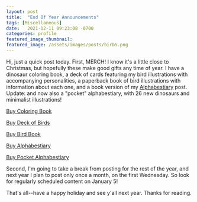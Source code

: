 ```yaml
---
layout: post
title:  "End Of Year Announcements"
tags: [Miscellaneous]
date:   2021-12-11 09:23:08 -0700
categories: profile
featured_image_thumbnail:
featured_image: /assets/images/posts/birb5.png
---
```


Hi, just a quick post today. First, MERCH! I know it's a little close to Christmas, but hopefully these make good gifts any time of year. I have a dinosaur coloring book, a deck of cards featuring my bird illustrations with accompanying personalities, a paperback book of bird illustrations with information about each one, and a book version of my [Alphabestiary](https://obscuredinosaurfacts.com/blog/post/2020/03/23/alphabestiary.html) post.  Update: and now also a "pocket" alphabestiary, with 26 new dinosaurs and minimalist illustrations!

<script src="https://gumroad.com/js/gumroad.js"></script>
<a class="gumroad-button" href="https://roscoestar.gumroad.com/l/dinosaurcoloringbook">Buy Coloring Book</a>

<script src="https://gumroad.com/js/gumroad.js"></script>
<a class="gumroad-button" href="https://roscoestar.gumroad.com/l/birddeck">Buy Deck of Birds</a>

<script src="https://gumroad.com/js/gumroad.js"></script>
<a class="gumroad-button" href="https://roscoestar.gumroad.com/l/birdbook">Buy Bird Book</a>

<script src="https://gumroad.com/js/gumroad.js"></script>
<a class="gumroad-button" href="https://roscoestar.gumroad.com/l/alphabestiary">Buy Alphabestiary</a>

<script src="https://gumroad.com/js/gumroad.js"></script>
<a class="gumroad-button" href="https://roscoestar.gumroad.com/l/pocketalphabestiary">Buy Pocket Alphabestiary</a>

Second, I'm going to take a break from posting for the rest of the year, and next year I plan to post only once a month, on the first Wednesday. So look for regularly scheduled content on January 5!

That's all--have a happy holiday and see y'all next year. Thanks for reading.